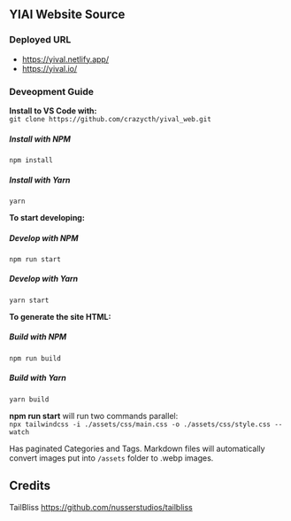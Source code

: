 ## YIAI Website Source

### Deployed URL
- https://yival.netlify.app/
- https://yival.io/

### Deveopment Guide

**Install to VS Code with:**  
`git clone https://github.com/crazycth/yival_web.git`

##### Install with NPM 
`npm install`
##### Install with Yarn
`yarn`

**To start developing:**
##### Develop with NPM 
`npm run start`
##### Develop with Yarn
`yarn start`

**To generate the site HTML:**
##### Build with NPM 
`npm run build`
##### Build with Yarn
`yarn build`

**npm run start** will run two commands parallel:  
`npx tailwindcss -i ./assets/css/main.css -o ./assets/css/style.css --watch`

Has paginated Categories and Tags. Markdown files will automatically convert images put into `/assets` folder to .webp images. 


## Credits
TailBliss https://github.com/nusserstudios/tailbliss